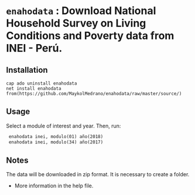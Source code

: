 # `enahodata` : Download National Household Survey on Living Conditions and Poverty data from INEI - Perú.

## Installation

```
cap ado uninstall enahodata 
net install enahodata from(https://github.com/MaykolMedrano/enahodata/raw/master/source/)
```

## Usage

Select a module of interest and year. Then, run:

```stata
 enahodata inei, modulo(01) año(2018)
 enahodata inei, modulo(34) año(2017)
```

## Notes

The data will be downloaded in zip format. It is necessary to create a folder.

- More information in the help file.
